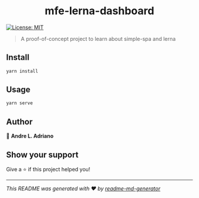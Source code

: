<h1 align="center">mfe-lerna-dashboard</h1>
<p>
  <a href="#" target="_blank">
    <img alt="License: MIT" src="https://img.shields.io/badge/License-MIT-yellow.svg" />
  </a>
</p>

> A proof-of-concept project to learn about simple-spa and lerna

## Install

```sh
yarn install
```

## Usage

```sh
yarn serve
```

## Author

👤 **Andre L. Adriano**

## Show your support

Give a ⭐️ if this project helped you!

***
_This README was generated with ❤️ by [readme-md-generator](https://github.com/kefranabg/readme-md-generator)_